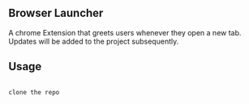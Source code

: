 ## Browser Launcher

A chrome Extension that greets users whenever they open a new tab. Updates will be added to the project subsequently.

## Usage
``` Install from chrome extension market

clone the repo

